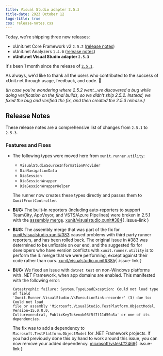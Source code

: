 ```yaml
---
title: Visual Studio adapter 2.5.3
title-date: 2023 October 12
logo-title: true
css: release-notes.css
---
```


Today, we're shipping three new releases:

* xUnit.net Core Framework v2 `2.5.2` ([release notes](/releases/v2/2.5.2))
* xUnit.net Analyzers `1.4.0` ([release notes](/releases/analyzers/1.4.0))
* **xUnit.net Visual Studio adapter `2.5.3`**

It's been 1 month since the release of [`2.5.1`](2.5.1).

As always, we'd like to thank all the users who contributed to the success of xUnit.net through usage, feedback, and code. 🎉

_(In case you're wondering where 2.5.2 went...we discovered a bug while doing verification on the final builds, so we didn't ship 2.5.2. Instead, we fixed the bug and verified the fix, and then created the 2.5.3 release.)_

## Release Notes

These release notes are a comprehensive list of changes from `2.5.1` to `2.5.3`.

### Features and Fixes

* The following types were moved here from `xunit.runner.utility`:

  * `VisualStudioSourceInformationProvider`
  * `DiaNavigationData`
  * `DiaSession`
  * `DiaSessionWrapper`
  * `DiaSessionWrapperHelper`

  The runner now creates these types directly and passes them to `XunitFrontController`.

* **BUG:** The built-in reporters (including auto-reporters to support TeamCity, AppVeyor, and VSTS/Azure Pipelines) were broken in 2.5.1 with the [assembly merge](https://github.com/xunit/visualstudio.xunit/issues/383). [xunit/visualstudio.xunit#384](https://github.com/xunit/visualstudio.xunit/issues/384){ .issue-link }

* **BUG:** The assembly merge that was part of the fix for [xunit/visualstudio.xunit#383](https://github.com/xunit/visualstudio.xunit/issues/383) caused problems with third party runner reporters, and has been rolled back. The original issue in #383 was determined to be unfixable on our end, and the suggested fix for developers who have version conflicts with `xunit.runner.utility` is to perform the IL merge that we were performing, except against their code rather than ours. [xunit/visualstudio.xunit#385](https://github.com/xunit/visualstudio.xunit/issues/385){ .issue-link }

* **BUG:** We fixed an issue with `dotnet test` on non-Windows platforms with .NET Framework, when app domains are enabled. This manifested with the following error:

  ```shell
  Catastrophic failure: System.TypeLoadException: Could not load type of field
  'Xunit.Runner.VisualStudio.VsExecutionSink:recorder' (3) due to: Could not load
  file or assembly 'Microsoft.VisualStudio.TestPlatform.ObjectModel, Version=15.0.0.0,
  Culture=neutral, PublicKeyToken=b03f5f7f11d50a3a' or one of its dependencies.
  ```

  The fix was to add a dependency to `Microsoft.TestPlatform.ObjectModel` for .NET Framework projects. If you had previously done this by hand to work around this issue, you can now remove your added dependency. [microsoft/vstest#2469](https://github.com/microsoft/vstest/issues/2469){ .issue-link }
